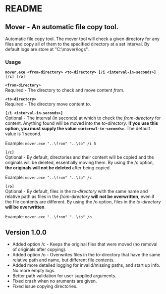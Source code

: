 # README  

## Mover - An automatic file copy tool.  
  
Automatic file copy tool. The mover tool will check a given directory for any files and copy all of them to the specified directory at a set interval. By default logs are store at "C:\mover\logs".  
  
### Usage  
**`mover.exe <from-directory> <to-directory> [/i <interval-in-seconds>] [/c] [/o]`**  
  
**`<from-directory>`**  
Required - The directory to check and move content *from*.  
  
**`<to-directory>`**  
Required - The directory move content *to*.  
  
**`[/i <interval-in-seconds>]`**  
Optional - The interval (in seconds) at which to check the *from-directory* for content. Anything found will be moved into the *to-directory*. **If you use this option, you must supply the value `<interval-in-seconds>`**. The default value is 1 second.  
  
Example: `mover.exe "..\from" "..\to" /i 5`  
  
  
**`[/c]`**  
Optional - By default, directories and their content will be copied and the originals will be deleted, essentially moving them. By using the /c option, **the originals will not be deleted** after being copied.  
  
Example: `mover.exe "..\from" "..\to" /c`  
  
  
**`[/o]`**  
Optional - By default, files in the *to-directory* with the same name and relative path as files in the *from-directory* **will not be overwritten**, even if the file contents are different. By using the /o option, files in the *to-directory* **will be overwritten**.  

Example: `mover.exe "..\from" "..\to" /o`  


## Version 1.0.0
- Added option /c - Keeps the original files that were moved (no removal of originals after copying).
- Added option /o - Overwrites files in the to-directory that have the same relative path and name, but different file contents.
- Added more detailed logging for invalid/missing paths, and start up info. No more empty logs.
- Better path validation for user supplied arguments.
- Fixed crash when no aruments are given.
- Fixed issue copying directories.
